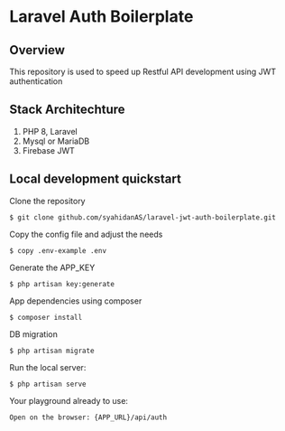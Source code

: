 # Laravel Auth Boilerplate

## Overview
This repository is used to speed up Restful API development using JWT authentication

## Stack Architechture
1. PHP 8, Laravel
2. Mysql or MariaDB
3. Firebase JWT

## Local development quickstart
Clone the repository
```
$ git clone github.com/syahidanAS/laravel-jwt-auth-boilerplate.git
```
Copy the config file and adjust the needs
```
$ copy .env-example .env
```
Generate the APP_KEY
```
$ php artisan key:generate
```
App dependencies using composer
```
$ composer install
```
DB migration
```
$ php artisan migrate
```

Run the local server:
```
$ php artisan serve
```

Your playground already to use:
```
Open on the browser: {APP_URL}/api/auth
```
